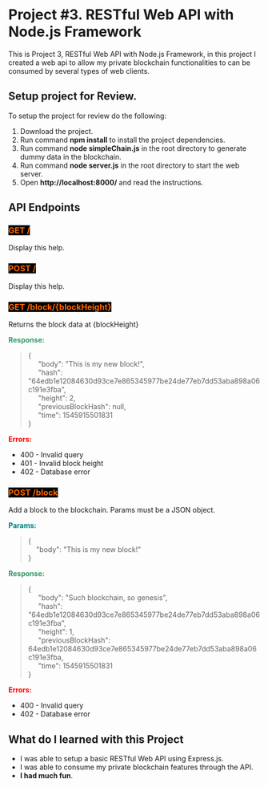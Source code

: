 
# Project #3. RESTful Web API with Node.js Framework

This is Project 3, RESTful Web API with Node.js Framework, in this project I created a web api to allow my private blockchain functionalities to can be consumed by several types of web clients.

## Setup project for Review.

To setup the project for review do the following:
1. Download the project.
2. Run command __npm install__ to install the project dependencies.
3. Run command __node simpleChain.js__ in the root directory to generate dummy data in the blockchain.
4. Run command __node server.js__ in the root directory to start the web server.
5. Open __http://localhost:8000/__ and read the instructions.

## API Endpoints

<h3><span style="color: #ff6600; background-color: #000000;">GET /</span></h3>
<p>Display this help.</p>
<h3><span style="background-color: #000000; color: #ff6600;">POST /</span></h3>
<p>Display this help.</p>
<h3><span style="color: #ff6600; background-color: #000000;">GET /block/{blockHeight}</span></h3>
<p>Returns the block data at {blockHeight}</p>
<p><span style="color: #339966;"><strong>Response:</strong></span></p>
<blockquote>
    <p>{<br />&nbsp;&nbsp;&nbsp;&nbsp; "body": "This is my new block!",<br />&nbsp;&nbsp;&nbsp;&nbsp; "hash": "64edb1e12084630d93ce7e865345977be24de77eb7dd53aba898a06c191e3fba",<br />&nbsp;&nbsp;&nbsp;&nbsp; "height": 2,<br />&nbsp;&nbsp;&nbsp;&nbsp; "previousBlockHash": null,<br />&nbsp;&nbsp;&nbsp;&nbsp; "time": 1545915501831<br />}</p>
</blockquote>
<p><span style="color: #ff0000;"><strong>Errors:</strong></span></p>
<ul>
    <li>400 - Invalid query</li>
    <li>401 - Invalid block height</li>
    <li>402 - Database error</li>
</ul>
<h3><span style="color: #ff6600; background-color: #000000;">POST /block</span></h3>
<p>Add a block to the blockchain. Params must be a JSON object.</p>
<p><span style="color: #008080;"><strong>Params:</strong></span></p>
<blockquote>
    <p>{<br />&nbsp;&nbsp;&nbsp; "body": "This is my new block!"<br />}</p>
</blockquote>
<p><span style="color: #339966;"><strong>Response:</strong></span></p>
<blockquote>
    <p>{<br />&nbsp;&nbsp;&nbsp;&nbsp; "body": "Such blockchain, so genesis",<br />&nbsp;&nbsp;&nbsp;&nbsp; "hash": "64edb1e12084630d93ce7e865345977be24de77eb7dd53aba898a06c191e3fba",<br />&nbsp;&nbsp;&nbsp;&nbsp; "height": 1,<br />&nbsp;&nbsp;&nbsp;&nbsp; "previousBlockHash": 64edb1e12084630d93ce7e865345977be24de77eb7dd53aba898a06c191e3fba,<br />&nbsp;&nbsp;&nbsp;&nbsp; "time": 1545915501831<br />}</p>
</blockquote>
<p><span style="color: #ff0000;"><strong>Errors:</strong></span></p>
<ul>
    <li>400 - Invalid query</li>
    <li>402 - Database error</li>
</ul>

## What do I learned with this Project

* I was able to setup a basic RESTful Web API using Express.js.
* I was able to consume my private blockchain features through the API.
* **I had much fun**.
